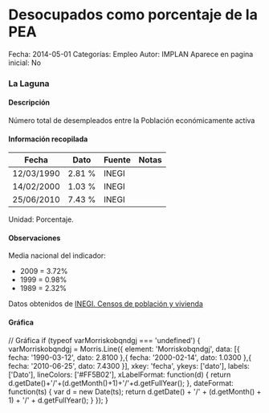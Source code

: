 Desocupados como porcentaje de la PEA
=====

Fecha: 2014-05-01
Categorías: Empleo
Autor: IMPLAN
Aparece en pagina inicial: No

### La Laguna

#### Descripción

Número total de desempleados entre la Población económicamente activa

<!-- break -->

#### Información recopilada

<table class="table table-hover table-bordered matriz">
  <thead>
    <tr><th>Fecha</th><th>Dato</th><th>Fuente</th><th>Notas</th></tr>
  </thead>
  <tbody>
    <tr><td class="centrado">12/03/1990</td><td class="derecha">2.81 %</td><td>INEGI</td><td></td></tr>
    <tr><td class="centrado">14/02/2000</td><td class="derecha">1.03 %</td><td>INEGI</td><td></td></tr>
    <tr><td class="centrado">25/06/2010</td><td class="derecha">7.43 %</td><td>INEGI</td><td></td></tr>
  </tbody>
</table>

Unidad: Porcentaje.

#### Observaciones

Media nacional del indicador:

- 2009 = 3.72%
- 1999 = 0.98%
- 1989 = 2.32%

Datos obtenidos de [INEGI. Censos de población y vivienda](http://www.inegi.org.mx/sistemas/consulta_resultados/iter2010.aspx?c=27329&s=est)

#### Gráfica

<div id="Morriskobqndgj" class="grafica"></div>
  // Gráfica
  if (typeof varMorriskobqndgj === 'undefined') {
    varMorriskobqndgj = Morris.Line({
      element: 'Morriskobqndgj',
      data: [{ fecha: '1990-03-12', dato: 2.8100 },{ fecha: '2000-02-14', dato: 1.0300 },{ fecha: '2010-06-25', dato: 7.4300 }],
      xkey: 'fecha',
      ykeys: ['dato'],
      labels: ['Dato'],
      lineColors: ['#FF5B02'],
      xLabelFormat: function(d) { return d.getDate()+'/'+(d.getMonth()+1)+'/'+d.getFullYear(); },
      dateFormat: function(ts) { var d = new Date(ts); return d.getDate() + '/' + (d.getMonth() + 1) + '/' + d.getFullYear(); }
    });
  }
